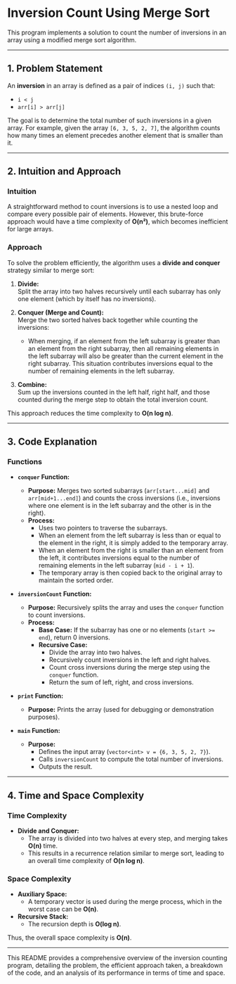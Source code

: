 # Inversion Count Using Merge Sort

This program implements a solution to count the number of inversions in an array using a modified merge sort algorithm.

---

## 1. Problem Statement

An **inversion** in an array is defined as a pair of indices `(i, j)` such that:
- `i < j`
- `arr[i] > arr[j]`

The goal is to determine the total number of such inversions in a given array. For example, given the array `[6, 3, 5, 2, 7]`, the algorithm counts how many times an element precedes another element that is smaller than it.

---

## 2. Intuition and Approach

### Intuition

A straightforward method to count inversions is to use a nested loop and compare every possible pair of elements. However, this brute-force approach would have a time complexity of **O(n²)**, which becomes inefficient for large arrays.

### Approach

To solve the problem efficiently, the algorithm uses a **divide and conquer** strategy similar to merge sort:

1. **Divide:**  
   Split the array into two halves recursively until each subarray has only one element (which by itself has no inversions).

2. **Conquer (Merge and Count):**  
   Merge the two sorted halves back together while counting the inversions:
   - When merging, if an element from the left subarray is greater than an element from the right subarray, then all remaining elements in the left subarray will also be greater than the current element in the right subarray. This situation contributes inversions equal to the number of remaining elements in the left subarray.
   
3. **Combine:**  
   Sum up the inversions counted in the left half, right half, and those counted during the merge step to obtain the total inversion count.

This approach reduces the time complexity to **O(n log n)**.

---

## 3. Code Explanation

### Functions

- **`conquer` Function:**  
  - **Purpose:** Merges two sorted subarrays (`arr[start...mid]` and `arr[mid+1...end]`) and counts the cross inversions (i.e., inversions where one element is in the left subarray and the other is in the right).
  - **Process:**  
    - Uses two pointers to traverse the subarrays.
    - When an element from the left subarray is less than or equal to the element in the right, it is simply added to the temporary array.
    - When an element from the right is smaller than an element from the left, it contributes inversions equal to the number of remaining elements in the left subarray (`mid - i + 1`).
    - The temporary array is then copied back to the original array to maintain the sorted order.
    
- **`inversionCount` Function:**  
  - **Purpose:** Recursively splits the array and uses the `conquer` function to count inversions.
  - **Process:**  
    - **Base Case:** If the subarray has one or no elements (`start >= end`), return 0 inversions.
    - **Recursive Case:**  
      - Divide the array into two halves.
      - Recursively count inversions in the left and right halves.
      - Count cross inversions during the merge step using the `conquer` function.
      - Return the sum of left, right, and cross inversions.
      
- **`print` Function:**  
  - **Purpose:** Prints the array (used for debugging or demonstration purposes).

- **`main` Function:**  
  - **Purpose:**  
    - Defines the input array (`vector<int> v = {6, 3, 5, 2, 7}`).
    - Calls `inversionCount` to compute the total number of inversions.
    - Outputs the result.

---

## 4. Time and Space Complexity

### Time Complexity

- **Divide and Conquer:**  
  - The array is divided into two halves at every step, and merging takes **O(n)** time.
  - This results in a recurrence relation similar to merge sort, leading to an overall time complexity of **O(n log n)**.

### Space Complexity

- **Auxiliary Space:**  
  - A temporary vector is used during the merge process, which in the worst case can be **O(n)**.
- **Recursive Stack:**  
  - The recursion depth is **O(log n)**.

Thus, the overall space complexity is **O(n)**.

---

This README provides a comprehensive overview of the inversion counting program, detailing the problem, the efficient approach taken, a breakdown of the code, and an analysis of its performance in terms of time and space.